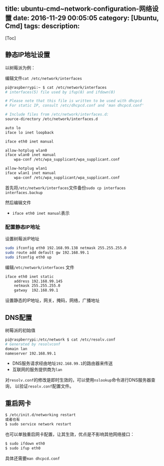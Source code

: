 title: ubuntu-cmd~network-configuration-网络设置
date: 2016-11-29 00:05:05
category: [Ubuntu, Cmd]
tags:
description:
---
[Toc]

## 静态IP地址设置

以树莓派为例：

编辑文件`cat /etc/network/interfaces`
``` bash
pi@raspberrypi:~ $ cat /etc/network/interfaces
# interfaces(5) file used by ifup(8) and ifdown(8)

# Please note that this file is written to be used with dhcpcd
# For static IP, consult /etc/dhcpcd.conf and 'man dhcpcd.conf'

# Include files from /etc/network/interfaces.d:
source-directory /etc/network/interfaces.d

auto lo
iface lo inet loopback

iface eth0 inet manual

allow-hotplug wlan0
iface wlan0 inet manual
    wpa-conf /etc/wpa_supplicant/wpa_supplicant.conf

allow-hotplug wlan1
iface wlan1 inet manual
    wpa-conf /etc/wpa_supplicant/wpa_supplicant.conf
```
首先将`/etc/network/interfaces`文件备份`sudo cp interfaces interfaces.backup`

然后编辑文件

* `iface eth0 inet manual`表示

### 配置静态IP地址
设置树莓派IP地址

``` bash
sudo ifconfig eth0 192.168.99.138 netmask 255.255.255.0
sudo route add default gw 192.168.99.1
sudo ifconfig eth0 up
```

编辑`/etc/network/interfaces` 文件

``` bash
iface eth0 inet static
    address 192.168.99.145
    netmask 255.255.255.0
    gatway  192.168.99.1
```
设置静态的IP地址，网关，掩码，网络，广播地址

## DNS配置

树莓派的初始值
``` bash
pi@raspberrypi:/etc/network $ cat /etc/resolv.conf
# Generated by resolvconf
domain lan
nameserver 192.168.99.1
```
* DNS服务请求经由地址`192.168.99.1`的路由器来传送
* 互联网的服务提供商为`lan`

对`resolv.conf`的修改是即时生效的，可以使用`nslookup`命令进行DNS服务器查询，
以验证`resolv.conf`配置文件。 
 
## 重启网卡
``` bash
$ /etc/init.d/networking restart
或者也有
$ sudo service network restart
```
也可以单独重启网卡配置，让其生效，优点是不影响其他网络接口：
``` bash
$ sudo ifdown eth0
$ sudo ifup eth0
```
具体还需要`man dhcpcd.conf`
